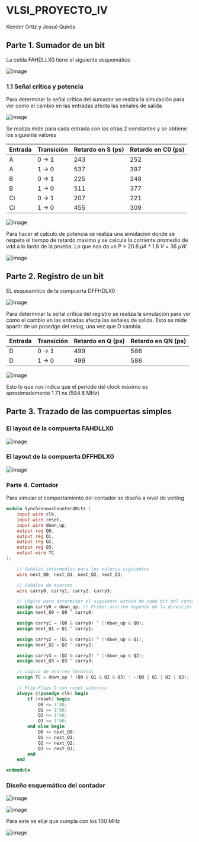# VLSI_PROYECTO_IV
Kender Ortiz y Josué Quirós

## Parte 1. Sumador de un bit
La celda FAHDLLX0 tiene el siguiente esquemático

![image](https://github.com/user-attachments/assets/3c9c347e-7ee5-421a-acb8-47d122e7f2a4)

### 1.1 Señal crítica y potencia
Para determinar la señal crítica del sumador se realiza la simulación para ver como el cambio en las entradas afecta las señales de salida

![image](https://github.com/user-attachments/assets/b65bd10f-5857-4e10-a600-4319a9f0a4c0)

Se realiza mide para cada entrada con las otras 2 constantes y se obtiene los siguiente valores

| Entrada | Transición | Retardo en S (ps)| Retardo en C0 (ps)|
|---------|------------|------------------|-------------------|
| A       | 0 → 1      | 243              | 252               |
| A       | 1 → 0      | 537              | 397               |
| B       | 0 → 1      | 225              | 248               |
| B       | 1 → 0      | 511              | 377               |
| Ci      | 0 → 1      | 207              | 221               |
| Ci      | 1 → 0      | 455              | 309               |

![image](https://github.com/user-attachments/assets/469e101b-c3f5-4f93-ae5f-f9e7a11eade3)

Para hacer el calculo de potencia se realiza una simulación donde se respeta el tiempo de retardo maximo y se calcula la corriente promedio de vdd a lo lardo de la prueba.
Lo que nos da un P = 20.8 $\mu A$ * 1.8 $V$ = 36 $\mu W$

![image](https://github.com/user-attachments/assets/c8fb99a7-d4e6-490f-9b8d-d1d45bbf992c)

## Parte 2. Registro de un bit

EL esqueamtico de la compuerta DFFHDLX0 

![image](https://github.com/user-attachments/assets/8d7ecdf3-bf42-4e46-8749-6c73cbd4d013)


Para determinar la señal crítica del registro se realiza la simulación para ver como el cambio en las entradas afecta las señales de salida. Esto se mide apartir de un posedge del relog, una vez que D cambia.

| Entrada | Transición | Retardo en Q (ps)| Retardo en QN (ps)|
|---------|------------|------------------|-------------------|
| D       | 0 → 1      | 499              | 586               |
| D       | 1 → 0      | 499              | 586               |

![image](https://github.com/user-attachments/assets/1968556a-4b12-4312-93bf-8854c8740f81)

Esto lo que nos indica que el periodo del clock máximo es aproximadamente 1.71 ns (584.8 MHz)

## Parte 3. Trazado de las compuertas simples

### El layout de la compuerta FAHDLLX0

![image](https://github.com/user-attachments/assets/ec51ae8a-df22-4255-81dd-49b4b2824aff)

### El layout de la compuerta DFFHDLX0

![image](https://github.com/user-attachments/assets/eeaf4961-a4be-4716-83fb-79bde15ab25b)

### Parte 4. Contador

Para simular el comportamiento del contador se diseña a nivel de verilog

```verilog
module SynchronousCounter4Bits (
    input wire clk,        
    input wire reset,      
    input wire down_up,   
    output reg Q0,        
    output reg Q1,
    output reg Q2,
    output reg Q3,
    output wire TC         
);

    // Señales intermedias para los valores siguientes
    wire next_Q0, next_Q1, next_Q2, next_Q3;

    // Señales de acarreo
    wire carry0, carry1, carry2, carry3;

    // Lógica para determinar el siguiente estado de cada bit del contador
    assign carry0 = down_up; // Primer acarreo depende de la dirección
    assign next_Q0 = Q0 ^ carry0;

    assign carry1 = (Q0 & carry0) ^ (!down_up & Q0);
    assign next_Q1 = Q1 ^ carry1;

    assign carry2 = (Q1 & carry1) ^ (!down_up & Q1);
    assign next_Q2 = Q2 ^ carry2;

    assign carry3 = (Q2 & carry2) ^ (!down_up & Q2);
    assign next_Q3 = Q3 ^ carry3;

    // Lógica de acarreo terminal
    assign TC = down_up ? (Q0 & Q1 & Q2 & Q3) : ~(Q0 | Q1 | Q2 | Q3);

    // Flip-Flops D con reset síncrono
    always @(posedge clk) begin
        if (reset) begin
            Q0 <= 1'b0;
            Q1 <= 1'b0;
            Q2 <= 1'b0;
            Q3 <= 1'b0;
        end else begin
            Q0 <= next_Q0;
            Q1 <= next_Q1;
            Q2 <= next_Q2;
            Q3 <= next_Q3;
        end
    end

endmodule
```

### Diseño esquemático del contador

![image](https://github.com/user-attachments/assets/064a6252-6e6d-40ec-a63f-d9ffc1fcd8e0)

![image](https://github.com/user-attachments/assets/0f4335d0-ede9-4e26-8456-7659562a6963)

Para este se elije que cumpla con los 100 MHz

![image](https://github.com/user-attachments/assets/9d16401a-801b-40b7-a341-ee0b21c133a7)



